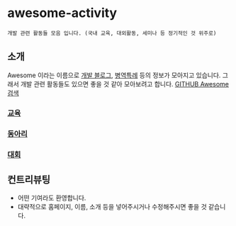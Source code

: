 # awesome-activity
```
개발 관련 활동들 모음 입니다. (국내 교육, 대외활동, 세미나 등 정기적인 것 위주로)
```

## 소개
Awesome 이라는 이름으로 [개발 블로그](https://github.com/sarojaba/awesome-devblog), [병역특례](https://github.com/sesang06/awesome-alternative-military-service) 등의 정보가 모아지고 있습니다. 그래서 개발 관련 활동들도 있으면 좋을 것 같아 모아보려고 합니다.
[GITHUB Awesome 검색](https://github.com/search?p=3&q=awesome&type=Repositories)

### [교육](https://github.com/FKgk/awesome-activity/blob/master/%EA%B5%90%EC%9C%A1.md)
### [동아리](https://github.com/FKgk/awesome-activity/blob/master/%EB%8F%99%EC%95%84%EB%A6%AC.md)
### [대회](https://github.com/FKgk/awesome-activity/blob/master/%EB%8C%80%ED%9A%8C.md)


## 컨트리뷰팅
- 어떤 기여라도 환영합니다.
- 대략적으로 홈페이지, 이름, 소개 등을 넣어주시거나 수정해주시면 좋을 것 같습니다.